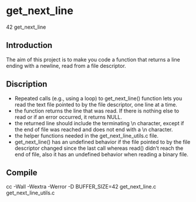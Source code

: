 # get_next_line
42 get_next_line

## Introduction
The aim of this project is to make you code a function that returns a line ending with a newline, read from a file descriptor.

## Discription
* Repeated calls (e.g., using a loop) to get_next_line() function lets you read the text file pointed to by the file descriptor, one line at a time.
* the function returns the line that was read. If there is nothing else to read or if an error occurred, it returns NULL.
* the returned line should include the terminating \n character, except if the end of file was reached and does not end with a \n character.
* the helper functions needed in the get_next_line_utils.c file.
* get_next_line() has an undefined behavior if the file pointed to by the file descriptor changed since the last call whereas read() didn’t reach the end of file, also it has an undefined behavior when reading a binary file.

## Compile
cc -Wall -Wextra -Werror -D BUFFER_SIZE=42 get_next_line.c get_next_line_utils.c
